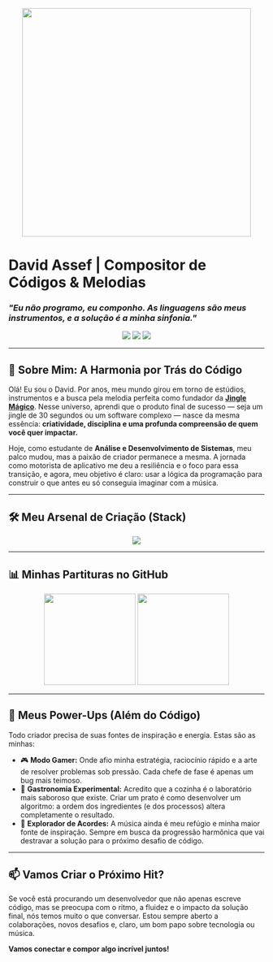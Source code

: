 <p align="center">
  <img src="https://media.giphy.com/media/l1J9FwYXyLd6tT1iU/giphy.gif" width="450">
</p>

# David Assef | Compositor de Códigos & Melodias

### _"Eu não programo, eu componho. As linguagens são meus instrumentos, e a solução é a minha sinfonia."_

<p align="center">
  <a href="https://www.linkedin.com/in/davidassef/" target="_blank"><img src="https://img.shields.io/badge/-LinkedIn-0077B5?style=for-the-badge&logo=linkedin&logoColor=white" target="_blank"></a>
  <a href="https://www.instagram.com/davidassef/" target="_blank"><img src="https://img.shields.io/badge/-Instagram-E4405F?style=for-the-badge&logo=instagram&logoColor=white" target="_blank"></a>
  <a href="https://github.com/davidassef" target="_blank"><img src="https://img.shields.io/badge/-Github-181717?style=for-the-badge&logo=github&logoColor=white" target="_blank"></a>
</p>

---

## 🎵 Sobre Mim: A Harmonia por Trás do Código

Olá! Eu sou o David. Por anos, meu mundo girou em torno de estúdios, instrumentos e a busca pela melodia perfeita como fundador da **[Jingle Mágico](https://www.instagram.com/davidassef/)**. Nesse universo, aprendi que o produto final de sucesso — seja um jingle de 30 segundos ou um software complexo — nasce da mesma essência: **criatividade, disciplina e uma profunda compreensão de quem você quer impactar.**

Hoje, como estudante de **Análise e Desenvolvimento de Sistemas**, meu palco mudou, mas a paixão de criador permanece a mesma. A jornada como motorista de aplicativo me deu a resiliência e o foco para essa transição, e agora, meu objetivo é claro: usar a lógica da programação para construir o que antes eu só conseguia imaginar com a música.

---

## 🛠️ Meu Arsenal de Criação (Stack)

<p align="center">
  <a href="https://skillicons.dev">
    <img src="https://skillicons.dev/icons?i=js,ts,react,nodejs,python,java,html,css,git,vscode,figma,postman,mysql,docker" />
  </a>
</p>

---

## 📊 Minhas Partituras no GitHub

<p align="center">
  <img height="180em" src="https://github-readme-stats.vercel.app/api?username=davidassef&show_icons=true&theme=tokyonight&include_all_commits=true&count_private=true"/>
  <img height="180em" src="https://github-readme-stats.vercel.app/api/top-langs/?username=davidassef&layout=compact&langs_count=8&theme=tokyonight"/>
</p>

---

## 🚀 Meus Power-Ups (Além do Código)

Todo criador precisa de suas fontes de inspiração e energia. Estas são as minhas:

-   🎮 **Modo Gamer:** Onde afio minha estratégia, raciocínio rápido e a arte de resolver problemas sob pressão. Cada chefe de fase é apenas um bug mais teimoso.
-   🍲 **Gastronomia Experimental:** Acredito que a cozinha é o laboratório mais saboroso que existe. Criar um prato é como desenvolver um algoritmo: a ordem dos ingredientes (e dos processos) altera completamente o resultado.
-   🎸 **Explorador de Acordes:** A música ainda é meu refúgio e minha maior fonte de inspiração. Sempre em busca da progressão harmônica que vai destravar a solução para o próximo desafio de código.

---

## 📫 Vamos Criar o Próximo Hit?

Se você está procurando um desenvolvedor que não apenas escreve código, mas se preocupa com o ritmo, a fluidez e o impacto da solução final, nós temos muito o que conversar. Estou sempre aberto a colaborações, novos desafios e, claro, um bom papo sobre tecnologia ou música.

**Vamos conectar e compor algo incrível juntos!**
<br>
<br>
